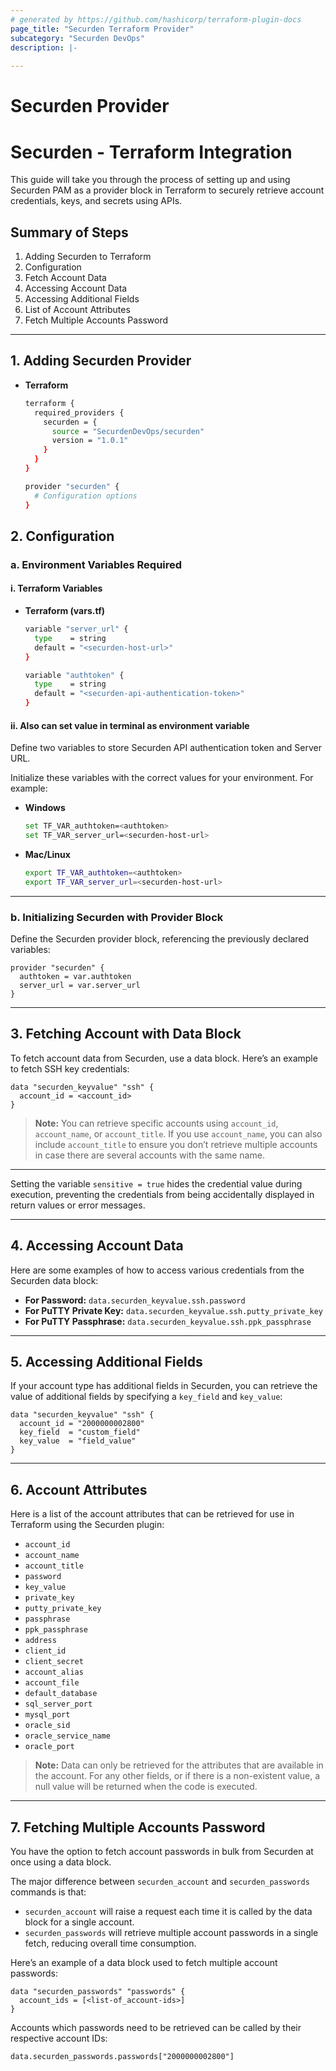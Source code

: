 ```yaml
---
# generated by https://github.com/hashicorp/terraform-plugin-docs
page_title: "Securden Terraform Provider"
subcategory: "Securden DevOps"
description: |-
  
---
```


# Securden Provider

# Securden - Terraform Integration

This guide will take you through the process of setting up and using Securden PAM as a provider block in Terraform to securely retrieve account credentials, keys, and secrets using APIs.

## Summary of Steps

1. Adding Securden to Terraform
2. Configuration
3. Fetch Account Data
4. Accessing Account Data
5. Accessing Additional Fields  
6. List of Account Attributes
7. Fetch Multiple Accounts Password


---

## 1. Adding Securden Provider
- **Terraform**
  ```sh
  terraform {
    required_providers {
      securden = {
        source = "SecurdenDevOps/securden"
        version = "1.0.1"
      }
    }
  }

  provider "securden" {
    # Configuration options
  }
  ```

## 2. Configuration

### a. Environment Variables Required

#### i. Terraform Variables
- **Terraform (vars.tf)**
  ```sh
  variable "server_url" {
    type    = string
    default = "<securden-host-url>"
  }

  variable "authtoken" {
    type    = string
    default = "<securden-api-authentication-token>"
  }
  ```

#### ii. Also can set value in terminal as environment variable
Define two variables to store Securden API authentication token and Server URL.

Initialize these variables with the correct values for your environment. For example:

- **Windows**  
  ```sh
  set TF_VAR_authtoken=<authtoken>
  set TF_VAR_server_url=<securden-host-url>
  ```

- **Mac/Linux**  
  ```sh
  export TF_VAR_authtoken=<authtoken>
  export TF_VAR_server_url=<securden-host-url>
  ```
---

### b. Initializing Securden with Provider Block
Define the Securden provider block, referencing the previously declared variables:

```hcl
provider "securden" {
  authtoken = var.authtoken
  server_url = var.server_url
}
```

---

## 3. Fetching Account with Data Block
To fetch account data from Securden, use a data block. Here’s an example to fetch SSH key credentials:

```hcl
data "securden_keyvalue" "ssh" {
  account_id = <account_id>
}
```

> **Note:** You can retrieve specific accounts using `account_id`, `account_name`, or `account_title`. If you use `account_name`, you can also include `account_title` to ensure you don’t retrieve multiple accounts in case there are several accounts with the same name.

---

Setting the variable `sensitive = true` hides the credential value during execution, preventing the credentials from being accidentally displayed in return values or error messages.

---

## 4. Accessing Account Data
Here are some examples of how to access various credentials from the Securden data block:

- **For Password:** `data.securden_keyvalue.ssh.password`  
- **For PuTTY Private Key:** `data.securden_keyvalue.ssh.putty_private_key`  
- **For PuTTY Passphrase:** `data.securden_keyvalue.ssh.ppk_passphrase`  

---

## 5. Accessing Additional Fields
If your account type has additional fields in Securden, you can retrieve the value of additional fields by specifying a `key_field` and `key_value`:

```hcl
data "securden_keyvalue" "ssh" {
  account_id = "2000000002800"
  key_field  = "custom_field"
  key_value  = "field_value"
}
```

---

## 6. Account Attributes
Here is a list of the account attributes that can be retrieved for use in Terraform using the Securden plugin:

- `account_id`
- `account_name`
- `account_title`
- `password`
- `key_value`
- `private_key`
- `putty_private_key`
- `passphrase`
- `ppk_passphrase`
- `address`
- `client_id`
- `client_secret`
- `account_alias`
- `account_file`
- `default_database`
- `sql_server_port`
- `mysql_port`
- `oracle_sid`
- `oracle_service_name`
- `oracle_port`

> **Note:** Data can only be retrieved for the attributes that are available in the account. For any other fields, or if there is a non-existent value, a null value will be returned when the code is executed.

---

## 7. Fetching Multiple Accounts Password
You have the option to fetch account passwords in bulk from Securden at once using a data block.

The major difference between `securden_account` and `securden_passwords` commands is that:
- `securden_account` will raise a request each time it is called by the data block for a single account.
- `securden_passwords` will retrieve multiple account passwords in a single fetch, reducing overall time consumption.

Here’s an example of a data block used to fetch multiple account passwords:

```hcl
data "securden_passwords" "passwords" {
  account_ids = [<list-of_account-ids>]
}
```

Accounts which passwords need to be retrieved can be called by their respective account IDs:

```hcl
data.securden_passwords.passwords["2000000002800"]
```

